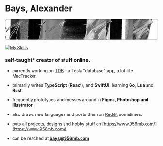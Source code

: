 <h1 align="left">Bays, Alexander</h1>

<img src="https://github.com/956MB/956MB/blob/main/banner.png" alt="banner">

[![My Skills](https://skillicons.dev/icons?i=cpp,py,swift,js,ts,react,tailwind,lua,neovim,vscode,git,github,figma,photoshop,illustrator)]([https://skillicons.dev](https://github.com/theol0403/))

<h3 align="left">self-taught* creator of stuff online.</h3>

- currently working on [TDB](https://www.tdb.fyi/) - a Tesla "database" app, a lot like MacTracker.

- primarily writes **TypeScript** (**React**), and **SwiftUI**. learning **Go**, **Lua** and **Rust**.

- frequently prototypes and messes around in **Figma, Photoshop and Illustrator**.

- also draws new languages and posts them on [Reddit](https://www.reddit.com/user/bauera5) sometimes.

- puts all projects, designs and hobby stuff on [https://www.956mb.com/](https://www.956mb.com/)

- can be reached at **bays@956mb.com**
